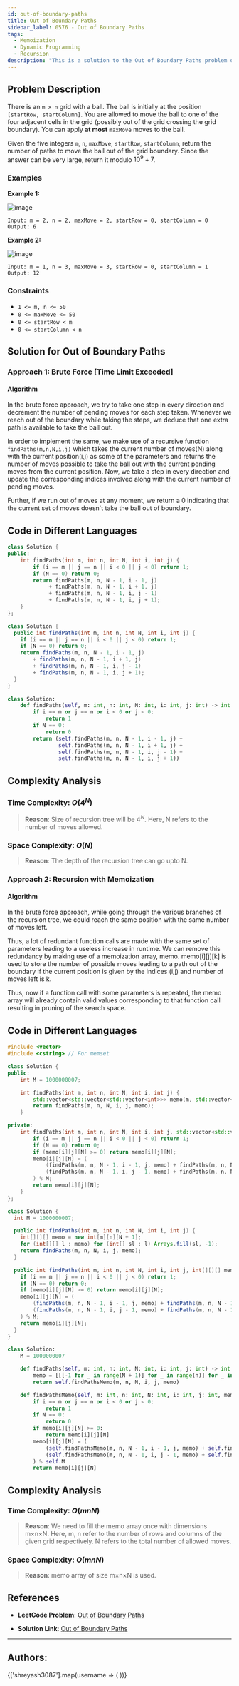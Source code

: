 ```yaml
---
id: out-of-boundary-paths
title: Out of Boundary Paths
sidebar_label: 0576 - Out of Boundary Paths
tags:
  - Memoization
  - Dynamic Programming
  - Recursion
description: "This is a solution to the Out of Boundary Paths problem on LeetCode."
---
```


## Problem Description

There is an `m x n` grid with a ball. The ball is initially at the position `[startRow, startColumn]`. You are allowed to move the ball to one of the four adjacent cells in the grid (possibly out of the grid crossing the grid boundary). You can apply **at most** `maxMove` moves to the ball.

Given the five integers `m`, `n`, `maxMove`, `startRow`, `startColumn`, return the number of paths to move the ball out of the grid boundary. Since the answer can be very large, return it modulo $10^9 + 7$.

### Examples

**Example 1:**

![image](https://assets.leetcode.com/uploads/2021/04/28/out_of_boundary_paths_1.png)
```
Input: m = 2, n = 2, maxMove = 2, startRow = 0, startColumn = 0
Output: 6
```

**Example 2:**

![image](https://assets.leetcode.com/uploads/2021/04/28/out_of_boundary_paths_2.png)
```
Input: m = 1, n = 3, maxMove = 3, startRow = 0, startColumn = 1
Output: 12
```

### Constraints

- `1 <= m, n <= 50`
- `0 <= maxMove <= 50`
- `0 <= startRow < m`
- `0 <= startColumn < n`

## Solution for Out of Boundary Paths

### Approach 1: Brute Force [Time Limit Exceeded]
#### Algorithm

In the brute force approach, we try to take one step in every direction and decrement the number of pending moves for each step taken. Whenever we reach out of the boundary while taking the steps, we deduce that one extra path is available to take the ball out.

In order to implement the same, we make use of a recursive function `findPaths(m,n,N,i,j)` which takes the current number of moves(N) along with the current position(i,j) as some of the parameters and returns the number of moves possible to take the ball out with the current pending moves from the current position. Now, we take a step in every direction and update the corresponding indices involved along with the current number of pending moves.

Further, if we run out of moves at any moment, we return a 0 indicating that the current set of moves doesn't take the ball out of boundary.

## Code in Different Languages

<Tabs>
<TabItem value="cpp" label="C++">
  <SolutionAuthor name="@Shreyash3087"/>

```cpp
class Solution {
public:
    int findPaths(int m, int n, int N, int i, int j) {
        if (i == m || j == n || i < 0 || j < 0) return 1;
        if (N == 0) return 0;
        return findPaths(m, n, N - 1, i - 1, j)
             + findPaths(m, n, N - 1, i + 1, j)
             + findPaths(m, n, N - 1, i, j - 1)
             + findPaths(m, n, N - 1, i, j + 1);
    }
};


```
</TabItem>
<TabItem value="java" label="Java">
  <SolutionAuthor name="@Shreyash3087"/>

```java
class Solution {
  public int findPaths(int m, int n, int N, int i, int j) {
    if (i == m || j == n || i < 0 || j < 0) return 1;
    if (N == 0) return 0;
    return findPaths(m, n, N - 1, i - 1, j)
        + findPaths(m, n, N - 1, i + 1, j)
        + findPaths(m, n, N - 1, i, j - 1)
        + findPaths(m, n, N - 1, i, j + 1);
  }
}
```

</TabItem>
<TabItem value="python" label="Python">
  <SolutionAuthor name="@Shreyash3087"/>

```python
class Solution:
    def findPaths(self, m: int, n: int, N: int, i: int, j: int) -> int:
        if i == m or j == n or i < 0 or j < 0:
            return 1
        if N == 0:
            return 0
        return (self.findPaths(m, n, N - 1, i - 1, j) +
                self.findPaths(m, n, N - 1, i + 1, j) +
                self.findPaths(m, n, N - 1, i, j - 1) +
                self.findPaths(m, n, N - 1, i, j + 1))

```
</TabItem>
</Tabs>

## Complexity Analysis

### Time Complexity: $O(4^N)$

> **Reason**:  Size of recursion tree will be $4^N$. Here, N refers to the number of moves allowed.

### Space Complexity: $O(N)$

> **Reason**: The depth of the recursion tree can go upto N.

### Approach 2: Recursion with Memoization
#### Algorithm
In the brute force approach, while going through the various branches of the recursion tree, we could reach the same position with the same number of moves left.

Thus, a lot of redundant function calls are made with the same set of parameters leading to a useless increase in runtime. We can remove this redundancy by making use of a memoization array, memo. memo[i][j][k] is used to store the number of possible moves leading to a path out of the boundary if the current position is given by the indices (i,j) and number of moves left is k.

Thus, now if a function call with some parameters is repeated, the memo array will already contain valid values corresponding to that function call resulting in pruning of the search space.

## Code in Different Languages

<Tabs>
<TabItem value="cpp" label="C++">
  <SolutionAuthor name="@Shreyash3087"/>

```cpp
#include <vector>
#include <cstring> // For memset

class Solution {
public:
    int M = 1000000007;

    int findPaths(int m, int n, int N, int i, int j) {
        std::vector<std::vector<std::vector<int>>> memo(m, std::vector<std::vector<int>>(n, std::vector<int>(N + 1, -1)));
        return findPaths(m, n, N, i, j, memo);
    }

private:
    int findPaths(int m, int n, int N, int i, int j, std::vector<std::vector<std::vector<int>>>& memo) {
        if (i == m || j == n || i < 0 || j < 0) return 1;
        if (N == 0) return 0;
        if (memo[i][j][N] >= 0) return memo[i][j][N];
        memo[i][j][N] = (
            (findPaths(m, n, N - 1, i - 1, j, memo) + findPaths(m, n, N - 1, i + 1, j, memo)) % M +
            (findPaths(m, n, N - 1, i, j - 1, memo) + findPaths(m, n, N - 1, i, j + 1, memo)) % M
        ) % M;
        return memo[i][j][N];
    }
};

```
</TabItem>
<TabItem value="java" label="Java">
  <SolutionAuthor name="@Shreyash3087"/>

```java
class Solution {
  int M = 1000000007;

  public int findPaths(int m, int n, int N, int i, int j) {
    int[][][] memo = new int[m][n][N + 1];
    for (int[][] l : memo) for (int[] sl : l) Arrays.fill(sl, -1);
    return findPaths(m, n, N, i, j, memo);
  }

  public int findPaths(int m, int n, int N, int i, int j, int[][][] memo) {
    if (i == m || j == n || i < 0 || j < 0) return 1;
    if (N == 0) return 0;
    if (memo[i][j][N] >= 0) return memo[i][j][N];
    memo[i][j][N] = (
        (findPaths(m, n, N - 1, i - 1, j, memo) + findPaths(m, n, N - 1, i + 1, j, memo)) % M +
        (findPaths(m, n, N - 1, i, j - 1, memo) + findPaths(m, n, N - 1, i, j + 1, memo)) % M
    ) % M;
    return memo[i][j][N];
  }
}
```

</TabItem>
<TabItem value="python" label="Python">
  <SolutionAuthor name="@Shreyash3087"/>

```python
class Solution:
    M = 1000000007

    def findPaths(self, m: int, n: int, N: int, i: int, j: int) -> int:
        memo = [[[-1 for _ in range(N + 1)] for _ in range(n)] for _ in range(m)]
        return self.findPathsMemo(m, n, N, i, j, memo)

    def findPathsMemo(self, m: int, n: int, N: int, i: int, j: int, memo: list) -> int:
        if i == m or j == n or i < 0 or j < 0:
            return 1
        if N == 0:
            return 0
        if memo[i][j][N] >= 0:
            return memo[i][j][N]
        memo[i][j][N] = (
            (self.findPathsMemo(m, n, N - 1, i - 1, j, memo) + self.findPathsMemo(m, n, N - 1, i + 1, j, memo)) % self.M +
            (self.findPathsMemo(m, n, N - 1, i, j - 1, memo) + self.findPathsMemo(m, n, N - 1, i, j + 1, memo)) % self.M
        ) % self.M
        return memo[i][j][N]

```
</TabItem>
</Tabs>

## Complexity Analysis

### Time Complexity: $O(mnN)$

> **Reason**:  We need to fill the memo array once with dimensions m×n×N. Here, m, n refer to the number of rows and columns of the given grid respectively. N refers to the total number of allowed moves.

### Space Complexity: $O(mnN)$

> **Reason**: memo array of size m×n×N is used.

## References

- **LeetCode Problem**: [Out of Boundary Paths](https://leetcode.com/problems/out-of-boundary-paths/description/)

- **Solution Link**: [Out of Boundary Paths](https://leetcode.com/problems/out-of-boundary-paths/solutions/)

---

<h2>Authors:</h2>

<div style={{display: 'flex', flexWrap: 'wrap', justifyContent: 'space-between', gap: '10px'}}>
{['shreyash3087'].map(username => (
 <Author key={username} username={username} />
))}
</div>